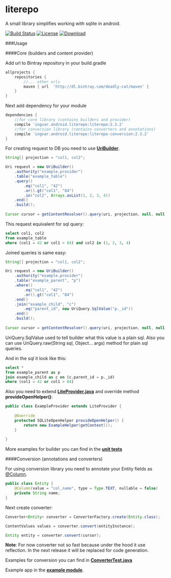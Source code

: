 # literepo
A small library simplifies working with sqlite in android.

[![Build Status](https://travis-ci.org/deadly-cat/literepo.svg?branch=master)](https://travis-ci.org/deadly-cat/literepo)
[![License](https://raw.githubusercontent.com/novoda/novoda/master/assets/btn_apache_lisence.png)](LICENSE.txt)
[![Download](https://api.bintray.com/packages/deadly-cat/maven/literepo/images/download.svg) ](https://bintray.com/deadly-cat/maven/literepo/_latestVersion)

###Usage

####Core (builders and content provider)

Add url to Bintray repository in your build.gradle
```groovy
allprojects {
    repositories {
        //... other urls
        maven { url  'http://dl.bintray.com/deadly-cat/maven' }
    }
}
```

Next add dependency for your module
```groovy
dependencies {
    //for core library (contains builders and provider)
    compile 'ingvar.android.literepo:literepo:2.3.2'
    //for conversion library (contains converters and annotations)
    compile 'ingvar.android.literepo:literepo-conversion:2.3.2'
}
```

For creating request to DB you need to use [**UriBuilder**](https://github.com/deadly-cat/literepo/blob/master/literepo/src/main/java/ingvar/android/literepo/builder/UriBuilder.java).
```java
String[] projection = "col1, col2";

Uri request = new UriBuilder()
    .authority("example.provider")
    .table("example_table")
    .query()
        .eq("col1", "42")
        .or().gt("col1", "84")
        .in("col2", Arrays.asList(1, 2, 3, 4))
    .end()
    .build();
    
Cursor cursor = getContentResolver().query(uri, projection, null, null, null);
```

This request equivalent for sql query:
```sql
select col1, col2
from example_table
where (col1 = 42 or col1 > 84) and col2 in (1, 2, 3, 4)
```

Joined queries is same easy:
```java
String[] projection = "col1, col2";

Uri request = new UriBuilder()
    .authority("example.provider")
    .table("example_parent", "p")
    .where()
        .eq("col1", "42")
        .or().gt("col1", "84")
    .end()
    .join("example_child", "c")
        .eq("parent_id", new UriQuery.SqlValue("p._id"))
    .end()
    .build();
    
Cursor cursor = getContentResolver().query(uri, projection, null, null, null);
```

UriQuery.SqlValue used to tell builder what this value is a plain sql. Also you can use UriQuery.raw(String sql, Object... args) method for plain sql queries.

And in the sql it look like this:
```sql
select *
from example_parent as p
join example_child as c on (c.parent_id = p._id)
where (col1 = 42 or col1 > 84)
```

Also you need to extend [**LiteProvider.java**](https://github.com/deadly-cat/literepo/blob/master/literepo/src/main/java/ingvar/android/literepo/LiteProvider.java) and override method **provideOpenHelper()**:
```java
public class ExampleProvider extends LiteProvider {
    
    @Override
    protected SQLiteOpenHelper provideOpenHelper() {
        return new ExampleHelper(getContext());
    }
    
}
```


More examples for builder you can find in the [**unit tests**](https://github.com/deadly-cat/literepo/blob/master/literepo/src/androidTest/java/ingvar/android/literepo/test/)


####Conversion (annotations and converters)

For using conversion library you need to annotate your Entity fields as [@Column](https://github.com/deadly-cat/literepo/blob/master/literepo-conversion/src/main/java/ingvar/android/literepo/conversion/annotation/Column.java).
```java
public class Entity {
    @Column(value = "col_name", type = Type.TEXT, nullable = false)
    private String name;
}
```


Next create converter:
```java
Converter<Entity> converter = ConverterFactory.create(Entity.class);

ContentValues values = converter.convert(entityInstance);

Entity entity = converter.convert(cursor);
```
**Note**: For now converter not so fast because under the hood it use reflection. In the next release it will be replaced for code generation.


Examples for conversion you can find in [**ConverterTest.java**](https://github.com/deadly-cat/literepo/blob/master/literepo-conversion/src/androidTest/java/ingvar/android/literepo/conversion/test/ConverterTest.java)


Example app in the [**example module**](https://github.com/deadly-cat/literepo/tree/master/examples).
